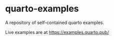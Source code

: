 # quarto-examples

A repository of self-contained quarto examples.

Live examples are at <https://examples.quarto.pub/>
